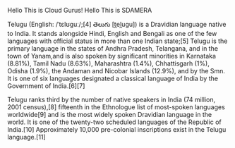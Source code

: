Hello This is Cloud Gurus!
Hello This is SDAMERA

Telugu (English: /ˈtɛlʊɡuː/;[4] తెలుగు [t̪el̪uɡu]) is a Dravidian language native to India. It stands alongside Hindi, English and Bengali as one of the few languages with official status in more than one Indian state;[5] Telugu is the primary language in the states of Andhra Pradesh, Telangana, and in the town of Yanam,and is also spoken by significant minorities in Karnataka (8.81%), Tamil Nadu (8.63%), Maharashtra (1.4%), Chhattisgarh (1%), Odisha (1.9%), the Andaman and Nicobar Islands (12.9%), and by the Smn. It is one of six languages designated a classical language of India by the Government of India.[6][7]

Telugu ranks third by the number of native speakers in India (74 million, 2001 census),[8] fifteenth in the Ethnologue list of most-spoken languages worldwide[9] and is the most widely spoken Dravidian language in the world. It is one of the twenty-two scheduled languages of the Republic of India.[10] Approximately 10,000 pre-colonial inscriptions exist in the Telugu language.[11]
